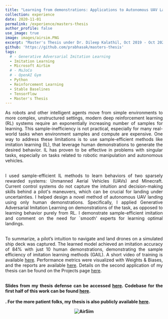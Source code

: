 ```yaml
---
title: "Learning from demonstrations: Applications to Autonomous UAV Landing and Minecraft"
collection: experience
date: 2020-11-01
permalink: /experience/masters-thesis
author_profile: false
use_image: true
image: images/airsim.PNG
excerpt: "Master's Thesis under Dr. Dileep Kalathil, Oct 2019 - Oct 2020."
github: 'https://github.com/prabhasak/masters-thesis'
tags:
  # - Generative Adversarial Imitation Learning
  - Imitation Learning
  - Microsoft AirSim
  # - MuJoCo
  # - OpenAI Gym
  - Python
  - Reinforcement Learning
  - Stable Baselines
  - TensorFlow
  - Master's Thesis
---
```


<!-- Abstract -->
<!-- ====== -->

<div style="text-align: justify">

As robots and other intelligent agents move from simple environments to more complex, unstructured settings, modern deep reinforcement learning (RL) systems require an exponentially increasing number of samples for learning. This sample-inefficiency is not practical, especially for many real-world tasks when environment samples and compute are expensive. One way to address these limitations is to use sample-efficient methods like imitation learning (IL), that leverage human demonstrations to generate the desired behavior. IL has proven to be effective in problems with singular tasks, especially on tasks related to robotic manipulation and autonomous vehicles. <br><br>

I used sample-efficient IL methods to learn behaviors of two sparsely rewarded systems: Unmanned Aerial Vehicles (UAVs) and Minecraft. Current control systems do not capture the intuition and decision-making skills behind a pilot's maneuvers, which can be crucial for landing under uncertainties. I helped design a novel method of autonomous UAV landing using only human demonstrations. Specifically, I applied Generative Adversarial Imitation Learning on demonstrations of the task, as opposed to learning behavior purely from RL. I demonstrate sample-efficient imitation and comment on the need for `smooth' experts for learning optimal landings. <br><br>

To summarize, a pilot’s intuition to navigate and land drones on a simulated ship deck was captured. The learned model achieved an imitation accuracy of 84% with just 10 human demonstrations, demonstrating the sample efficiency of imitation learning methods (GAIL). A short video of training is available <a href="https://youtu.be/oj4y8GOq4gk">here</a>. Performance metrics were visualized with Weights & Biases, and the reports are available <a href="https://wandb.ai/prabhasak/masters-thesis/reportlist?workspace=user-prabhasak">here</a>. Details on the second application of my thesis can be found on the Projects page <a href="http://prabhasak.github.io/projects/minecraft">here</a>. <br><br>

<b> Slides from my thesis defense can be accessed <a href="https://prabhasak.github.io/files/Masters_Thesis_Prabhasa_Kalkur_Slides.pdf">here</a>. Codebase for the first half of this work can be found <a href="https://github.com/prabhasak/masters-thesis">here</a>.<b> <br><br>. For the more patient folks, my thesis is also publicly available <a href="https://prabhasak.github.io/files/Masters_Thesis_Prabhasa_Kalkur.pdf">here</a>. 


<!-- </div> -->

<!-- <figure>
  <img src="https://prabhasak.github.io/files/AirSim.gif" alt="AirSim" width=100/>
  <figcaption>Autonomous UAV navigation and landing in Microsoft AirSim.</figcaption>
</figure> -->

<p align="center">
<img src="https://prabhasak.github.io/files/AirSim.gif" alt="AirSim"/>
</p>
